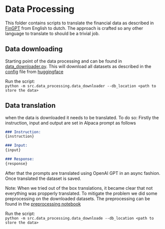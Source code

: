 # Data Processing

This folder contains scripts to translate the financial data as described in [FinGPT]() from English to dutch. The approach is crafted so any other language to translate to should be a trivial job.

## Data downloading

Starting point of the data processing and can be found in [data_downloader.py](./data_downloader.py). This will download all datasets as described in the [config](./config.ini) file from [huggingface](https://huggingface.co/)

Run the script: \
`python -m src.data_processing.data_downloader --db_location <path to store the data>`

## Data translation

when the data is downloaded it needs to be translated. To do so:
Firstly the instruction, input and output are set in Alpaca prompt as follows

``` markdown
### Instruction:
{instruction}

### Input:
{input}

### Response:
{response}
```

After that the prompts are translated using OpenAI GPT in an async fashion. Once translated the dataset is saved.

Note:
When we tried out of the box translations, it became clear that not everything was propperly translated. To mitigate the problem we did some preprocessing on the downloaded datasets. The preprocessing can be found in the [preprocessing notebook](../../notebooks/preprocess.ipynb)

Run the script: \
`python -m src.data_processing.data_downloade --db_location <path to store the data>`